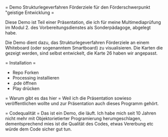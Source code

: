 = Demo Strukturlegeverfahren Förderziele für den Förderschwerpunkt "geistige Entwicklung =

Diese Demo ist Teil einer Präsentation, die ich für meine Multimediaprüfung im Modul 2. des Vorbereitungsdienstes als Sonderpädagoge, abgelegt habe.

Die Demo dient dazu, das Strukturlegeverfahren Förderziele an einem Whiteboard (oder sogenanntem Smartboard) zu visualisieren. Die Karten die gezeigt werden, sind selbst entwickelt, die Karte 26 haben wir angepasst.

= Installation = 
* Repo Forken
* Processing installieren
* .pde öffnen
* Play drücken

= Warum gibt es das hier = 
Weil ich die Präsentation sowieso veröffentlichen wollte und zur Präsentation auch dieses Programm gehört.

= Codequalität =
Das ist ein Demo, die läuft. Ich habe mich seit 10 Jahren nicht mehr mit Objektorietierter Programierung herumgeschlagen, dementsprechend mies ist die Qualität des Codes, etwas Vererbung etc würde dem Code sicher gut tun.
